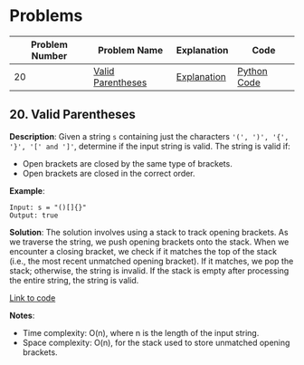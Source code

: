 # Problems

| Problem Number | Problem Name                         | Explanation                                      | Code                                              |
|----------------|--------------------------------------|--------------------------------------------------|---------------------------------------------------|
| 20             | [Valid Parentheses](#20-valid-parentheses) | [Explanation](#20-valid-parentheses)             | [Python Code](./020_valid_parentheses.py)           |

## 20. Valid Parentheses

**Description**:
Given a string `s` containing just the characters `'(', ')', '{', '}', '[' and ']'`, determine if the input string is valid. The string is valid if:
- Open brackets are closed by the same type of brackets.
- Open brackets are closed in the correct order.

**Example**:
```plaintext
Input: s = "()[]{}"
Output: true
```

**Solution**:
The solution involves using a stack to track opening brackets. As we traverse the string, we push opening brackets onto the stack. When we encounter a closing bracket, we check if it matches the top of the stack (i.e., the most recent unmatched opening bracket). If it matches, we pop the stack; otherwise, the string is invalid. If the stack is empty after processing the entire string, the string is valid.

[Link to code](020_valid_parentheses.py)

**Notes**:
- Time complexity: O(n), where n is the length of the input string.
- Space complexity: O(n), for the stack used to store unmatched opening brackets.